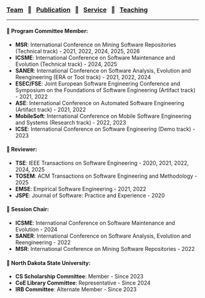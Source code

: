 
### [Team](stamlab.md) &nbsp;&nbsp;🌴&nbsp;&nbsp; [Publication](publications.md) &nbsp;&nbsp;🌴&nbsp;&nbsp; [Service](services.md) &nbsp;&nbsp;🌴&nbsp;&nbsp; [Teaching](teaching.md)
***

#### 🤠 Program Committee Member:
- <b>MSR</b>: International Conference on Mining Software Repositories (Technical track) - 2021, 2022, 2024, 2025, 2026
- <b>ICSME</b>: International Conference on Software Maintenance and Evolution (Technical track) - 2024, 2025 
- <b>SANER</b>: International Conference on Software Analysis, Evolution and Reengineering (ERA or Tool track) - 2021, 2022, 2024
- <b>ESEC/FSE</b>: Joint European Software Engineering Conference and Symposium on the Foundations of Software Engineering (Artifact track) - 2021, 2022
- <b>ASE</b>: International Conference on Automated Software Engineering (Artifact track) - 2021, 2022
- <b>MobileSoft</b>: International Conference on Mobile Software Engineering and Systems (Research track) - 2022, 2023 
- <b>ICSE</b>: International Conference on Software Engineering (Demo track) - 2023 


#### 🤠 Reviewer:
- <b>TSE</b>: IEEE Transactions on Software Engineering - 2020, 2021, 2022, 2024, 2025
- <b>TOSEM</b>: ACM Transactions on Software Engineering and Methodology - 2025
- <b>EMSE</b>: Empirical Software Engineering - 2021, 2022
- <b>JSPE</b>: Journal of Software: Practice and Experience - 2020


#### 🤠 Session Chair:
- <b>ICSME</b>: International Conference on Software Maintenance and Evolution - 2024
- <b>SANER</b>: International Conference on Software Analysis, Evolution and Reengineering - 2022
- <b>MSR</b>: International Conference on Mining Software Repositories - 2022


#### 🤠 North Dakota State University:
- <b>CS Scholarship Committee</b>: Member - Since 2023
- <b>CoE Library Committee</b>: Representative - Since 2024
- <b>IRB Committee</b>: Alternate Member - Since 2023
